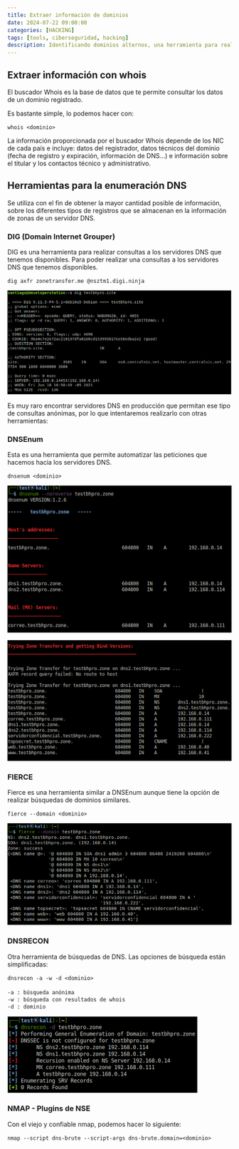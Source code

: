 ```yaml
---
title: Extraer información de dominios
date: 2024-07-22 09:00:00 
categories: [HACKING]
tags: [tools, ciberseguridad, hacking]
description: Identificando dominios alternos, una herramienta para realizar consultas a los servidores DNS
---
```


## Extraer información con whois

El buscador Whois es la base de datos que te permite consultar los datos de un dominio registrado.

Es bastante simple, lo podemos hacer con:

    whois <dominio>

La información proporcionada por el buscador Whois depende de los NIC de cada país e incluye: datos del registrador, datos técnicos del dominio (fecha de registro y expiración, información de DNS…) e información sobre el titular y los contactos técnico y administrativo.

## Herramientas para la enumeración DNS

Se utiliza con el fin de obtener la mayor cantidad posible de  información, sobre los diferentes tipos de registros que se almacenan en la información de zonas de un servidor DNS.

### DIG (Domain Internet Grouper)

DIG es una herramienta para realizar consultas a los servidores DNS que tenemos disponibles. Para poder realizar
una consultas a los servidores DNS que tenemos disponibles.

    dig axfr zonetransfer.me @nsztm1.digi.ninja

![Imagen 01](/assets/77/077-01.png)

Es muy raro encontrar servidores DNS en producción que permitan ese tipo de consultas anónimas, por lo que intentaremos realizarlo con otras herramientas:


### DNSEnum
Esta es una herramienta que permite automatizar las peticiones que hacemos hacia los servidores DNS.

    dnsenum <dominio>


![Imagen 02](/assets/77/077-02.png)

![Imagen 03](/assets/77/077-03.png)


### FIERCE

Fierce es una herramienta similar a DNSEnum aunque tiene la opción
de realizar búsquedas de dominios similares.

    fierce --domain <dominio>

![Imagen 03](/assets/77/077-04.png)

### DNSRECON

Otra herramienta de búsquedas de DNS. Las opciones de búsqueda están
simplificadas:

    dnsrecon -a -w -d <dominio>

	-a : búsqueda anónima
	-w : búsqueda con resultados de whois
	-d : dominio

![Imagen 03](/assets/77/077-05.png)

### NMAP - Plugins de NSE

Con el viejo y confiable nmap, podemos hacer lo siguiente:

    nmap --script dns-brute --script-args dns-brute.domain=<dominio>




